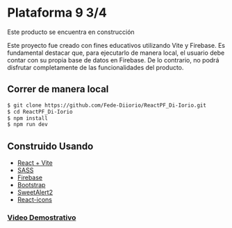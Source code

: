 # Plataforma 9 3/4

Este producto se encuentra en construcción

Este proyecto fue creado con fines educativos utilizando Vite y Firebase. Es fundamental destacar que, para ejecutarlo de manera local, el usuario debe contar con su propia base de datos en Firebase. De lo contrario, no podrá disfrutar completamente de las funcionalidades del producto.

## Correr de manera local
```bash
$ git clone https://github.com/Fede-Diiorio/ReactPF_Di-Iorio.git
$ cd ReactPF_Di-Iorio
$ npm install
$ npm run dev
```

## Construido Usando

- [React + Vite](https://vitejs.dev/)
- [SASS](https://sass-lang.com/)
- [Firebase](https://firebase.com)
- [Bootstrap](https://getbootstrap.com/)
- [SweetAlert2](https://sweetalert2.github.io/)
- [React-icons](https://react-icons.github.io/react-icons/)

### [Video Demostrativo](https://youtu.be/4s0HbG6DFTI)